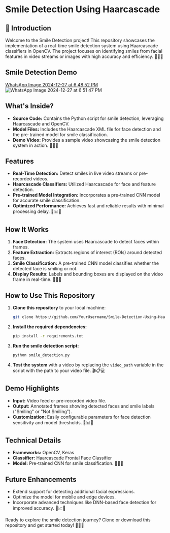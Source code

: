 # Smile Detection Using Haarcascade

## 📖 Introduction
Welcome to the Smile Detection project! This repository showcases the implementation of a real-time smile detection system using Haarcascade classifiers in OpenCV. The project focuses on identifying smiles from facial features in video streams or images with high accuracy and efficiency. 🎉✨🎥

## Smile Detection Demo
[WhatsApp Image 2024-12-27 at 6 48 52 PM](https://github.com/user-attachments/assets/8b05a13d-6f6b-4c69-9ae1-b440468d718b)
![WhatsApp Image 2024-12-27 at 6 51 47 PM](https://github.com/user-attachments/assets/d5724829-186b-4526-ad35-d64f9ea3b74a)

## What's Inside?
- **Source Code:** Contains the Python script for smile detection, leveraging Haarcascade and OpenCV.
- **Model Files:** Includes the Haarcascade XML file for face detection and the pre-trained model for smile classification.
- **Demo Video:** Provides a sample video showcasing the smile detection system in action. 🎥📂✅

## Features
- **Real-Time Detection:** Detect smiles in live video streams or pre-recorded videos.
- **Haarcascade Classifiers:** Utilized Haarcascade for face and feature detection.
- **Pre-trained Model Integration:** Incorporates a pre-trained CNN model for accurate smile classification.
- **Optimized Performance:** Achieves fast and reliable results with minimal processing delay. 🚀📊😃

## How It Works
1. **Face Detection:** The system uses Haarcascade to detect faces within frames.
2. **Feature Extraction:** Extracts regions of interest (ROIs) around detected faces.
3. **Smile Classification:** A pre-trained CNN model classifies whether the detected face is smiling or not.
4. **Display Results:** Labels and bounding boxes are displayed on the video frame in real-time. 🤔📸✅

## How to Use This Repository
1. **Clone this repository** to your local machine:
   ```bash
   git clone https://github.com/YourUsername/Smile-Detection-Using-Haarcascade.git
   ```
2. **Install the required dependencies:**
   ```bash
   pip install -r requirements.txt
   ```
3. **Run the smile detection script:**
   ```bash
   python smile_detection.py
   ```
4. **Test the system** with a video by replacing the `video_path` variable in the script with the path to your video file. 🎬📋💻

## Demo Highlights
- **Input:** Video feed or pre-recorded video file.
- **Output:** Annotated frames showing detected faces and smile labels ("Smiling" or "Not Smiling").
- **Customization:** Easily configurable parameters for face detection sensitivity and model thresholds. 🎥📊🎨

## Technical Details
- **Frameworks:** OpenCV, Keras
- **Classifier:** Haarcascade Frontal Face Classifier
- **Model:** Pre-trained CNN for smile classification. 🧠💡📂

## Future Enhancements
- Extend support for detecting additional facial expressions.
- Optimize the model for mobile and edge devices.
- Incorporate advanced techniques like DNN-based face detection for improved accuracy. 🤖📈🌟

Ready to explore the smile detection journey? Clone or download this repository and get started today! 🚀✨😃

